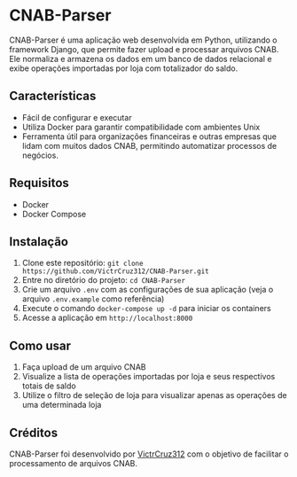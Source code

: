 # CNAB-Parser

CNAB-Parser é uma aplicação web desenvolvida em Python, utilizando o framework Django, que permite fazer upload e processar arquivos CNAB. Ele normaliza e armazena os dados em um banco de dados relacional e exibe operações importadas por loja com totalizador do saldo. 

## Características
- Fácil de configurar e executar
- Utiliza Docker para garantir compatibilidade com ambientes Unix
- Ferramenta útil para organizações financeiras e outras empresas que lidam com muitos dados CNAB, permitindo automatizar processos de negócios.

## Requisitos
- Docker
- Docker Compose

## Instalação
1. Clone este repositório: `git clone https://github.com/VictrCruz312/CNAB-Parser.git`
2. Entre no diretório do projeto: `cd CNAB-Parser`
3. Crie um arquivo `.env` com as configurações de sua aplicação (veja o arquivo `.env.example` como referência)
4. Execute o comando `docker-compose up -d` para iniciar os containers
5. Acesse a aplicação em `http://localhost:8000`

## Como usar
1. Faça upload de um arquivo CNAB
2. Visualize a lista de operações importadas por loja e seus respectivos totais de saldo
3. Utilize o filtro de seleção de loja para visualizar apenas as operações de uma determinada loja

## Créditos
CNAB-Parser foi desenvolvido por [VictrCruz312]([github.com/VictrCruz312/](https://github.com/VictrCruz312)) com o objetivo de facilitar o processamento de arquivos CNAB.
